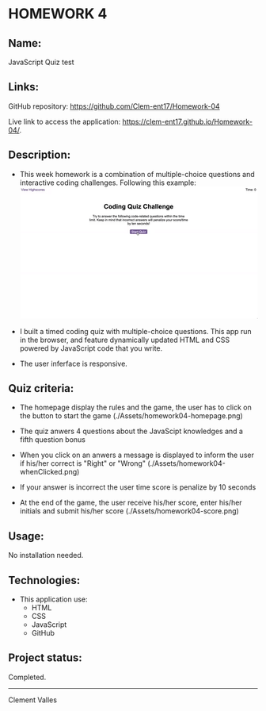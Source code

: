 # HOMEWORK 4

## Name:

JavaScript Quiz test


## Links:

GitHub repository: 
https://github.com/Clem-ent17/Homework-04

Live link to access the application:
https://clem-ent17.github.io/Homework-04/.


## Description:

* This week homework is a combination of multiple-choice questions and interactive coding challenges. Following this example:
![code quiz](./Assets/04-web-apis-homework-demo.gif)

* I built a timed coding quiz with multiple-choice questions. This app run in the browser, and feature dynamically updated HTML and CSS powered by JavaScript code that you write. 

* The user inferface is responsive. 


## Quiz criteria:

  - The homepage display the rules and the game, the user has to click on the button to start the game
  (./Assets/homework04-homepage.png)
  
  - The quiz anwers 4 questions about the JavaScipt knowledges and a fifth question bonus

  - When you click on an anwers a message is displayed to inform the user if his/her correct is "Right" or "Wrong"
  (./Assets/homework04-whenClicked.png)

  - If your answer is incorrect the user time score is penalize by 10 seconds

  - At the end of the game, the user receive his/her score, enter his/her initials and submit his/her score
  (./Assets/homework04-score.png)


## Usage:

No installation needed.


## Technologies:

* This application use: 
    - HTML
    - CSS
    - JavaScript
    - GitHub


## Project status:

Completed.

- - -

Clement Valles

